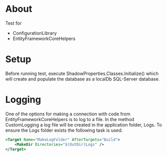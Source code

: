 ﻿# About

Test for 

- ConfigurationLibrary
- EntityFrameworkCoreHelpers

# Setup

Before running test, execute ShadowProperties.Classes.Initialize() which will create and populate the database as a localDb SQL-Server database.


# Logging

One of the options for making a connection with code from EntityFrameworkCoreHelpers is to log to a file. In the method CustomLogging a log file will be created in the application folder, Logs. To ensure the Logs folder exists the following task is used.

```xml
<Target Name="MakeLogFolder" AfterTargets="Build">
	<MakeDir Directories="$(OutDir)Logs" />
</Target>
```
